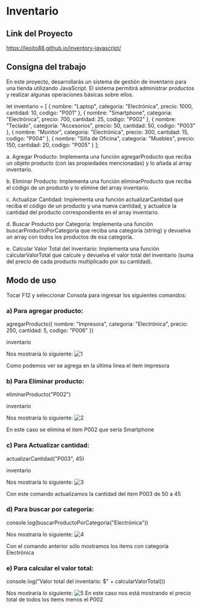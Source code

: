 # Inventario
## Link del Proyecto
https://leoito88.github.io/inventory-javascript/

## Consigna del trabajo
En este proyecto, desarrollarás un sistema de gestión de inventario para una tienda utilizando JavaScript. El sistema permitirá administrar productos y realizar algunas operaciones básicas sobre ellos.

let inventario = [
    {
        nombre: "Laptop",
        categoria: "Electrónica",
        precio: 1000,
        cantidad: 10,
        codigo: "P001"
    },
    {
        nombre: "Smartphone",
        categoria: "Electrónica",
        precio: 700,
        cantidad: 25,
        codigo: "P002"
    },
    {
        nombre: "Teclado",
        categoria: "Accesorios",
        precio: 50,
        cantidad: 50,
        codigo: "P003"
    },
    {
        nombre: "Monitor",
        categoria: "Electrónica",
        precio: 300,
        cantidad: 15,
        codigo: "P004"
    },
    {
        nombre: "Silla de Oficina",
        categoria: "Muebles",
        precio: 150,
        cantidad: 20,
        codigo: "P005"
    }
];

a. Agregar Producto: Implementa una función agregarProducto que reciba un objeto producto (con las propiedades mencionadas) y lo añada al array inventario.

b. Eliminar Producto: Implementa una función eliminarProducto que reciba el código de un producto y lo elimine del array inventario.

c. Actualizar Cantidad: Implementa una función actualizarCantidad que reciba el código de un producto y una nueva cantidad, y actualice la cantidad del producto correspondiente en el array inventario.

d. Buscar Producto por Categoría: Implementa una función buscarProductoPorCategoria que reciba una categoría (string) y devuelva un array con todos los productos de esa categoría.

e. Calcular Valor Total del Inventario: Implementa una función calcularValorTotal que calcule y devuelva el valor total del inventario (suma del precio de cada producto multiplicado por su cantidad).

## Modo de uso

Tocar F12 y seleccionar Consola para ingresar los siguientes comandos:

### a) Para agregar producto:
agregarProducto({
nombre: "Impresora",
categoria: "Electrónica",
precio: 250,
cantidad: 5,
codigo: "P006"
})

inventario

Nos mostraría lo siguiente:
![1](https://github.com/leoito88/inventory-javascript/assets/59623841/07ce2585-b44a-43db-9a76-43ab34c4f2c5)

Como podemos ver se agrega en la última línea el item impresora

### b) Para Eliminar producto:
eliminarProducto("P002")

inventario

Nos mostraría lo siguiente:
![2](https://github.com/leoito88/inventory-javascript/assets/59623841/4765aa4d-e3c7-4a41-a748-d769df303ad3)

En este caso se elimina el item P002 que sería Smartphone

### c) Para Actualizar cantidad:
actualizarCantidad("P003", 45)

inventario

Nos mostraría lo siguiente:
![3](https://github.com/leoito88/inventory-javascript/assets/59623841/00115b9b-03db-4a1e-8f0b-c384e0fe4207)

Con este comando actualizamos la cantidad del item P003 de 50 a 45

### d) Para buscar por categoría:
console.log(buscarProductoPorCategoria("Electrónica"))

Nos mostraría lo siguiente:
![4](https://github.com/leoito88/inventory-javascript/assets/59623841/622a8016-8c27-48c6-83a3-ba51a88b6759)

Con el comando anterior sólo mostramos los items con categoría Electrónica

### e) Para calcular el valor total:
console.log("Valor total del inventario: $" + calcularValorTotal())

Nos mostraría lo siguiente:
![5](https://github.com/leoito88/inventory-javascript/assets/59623841/13aeccc7-92ce-480e-b136-bd49984e74b1)
En este caso nos está mostrando el precio total de todos los items menos el P002





